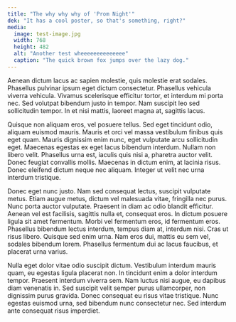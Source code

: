 ```yaml
---
title: "The why why why of 'Prom Night'"
dek: "It has a cool poster, so that's something, right?"
media:
  image: test-image.jpg
  width: 768
  height: 482
  alt: "Another test wheeeeeeeeeeeeee"
  caption: "The quick brown fox jumps over the lazy dog."
---
```


Aenean dictum lacus ac sapien molestie, quis molestie erat sodales. Phasellus pulvinar ipsum eget dictum consectetur. Phasellus vehicula viverra vehicula. Vivamus scelerisque efficitur tortor, et interdum mi porta nec. Sed volutpat bibendum justo in tempor. Nam suscipit leo sed sollicitudin tempor. In et nisi mattis, laoreet magna at, sagittis lacus.

Quisque non aliquam eros, vel posuere tellus. Sed eget tincidunt odio, aliquam euismod mauris. Mauris et orci vel massa vestibulum finibus quis eget quam. Mauris dignissim enim nunc, eget vulputate arcu sollicitudin eget. Maecenas egestas ex eget lacus bibendum interdum. Nullam non libero velit. Phasellus urna est, iaculis quis nisi a, pharetra auctor velit. Donec feugiat convallis mollis. Maecenas in dictum enim, at lacinia risus. Donec eleifend dictum neque nec aliquam. Integer ut velit nec urna interdum tristique.

Donec eget nunc justo. Nam sed consequat lectus, suscipit vulputate metus. Etiam augue metus, dictum vel malesuada vitae, fringilla nec purus. Nunc porta auctor vulputate. Praesent in diam ac odio blandit efficitur. Aenean vel est facilisis, sagittis nulla et, consequat eros. In dictum posuere ligula sit amet fermentum. Morbi vel fermentum eros, id fermentum eros. Phasellus bibendum lectus interdum, tempus diam at, interdum nisi. Cras ut risus libero. Quisque sed enim urna. Nam eros dui, mattis eu sem vel, sodales bibendum lorem. Phasellus fermentum dui ac lacus faucibus, et placerat urna varius.

Nulla eget dolor vitae odio suscipit dictum. Vestibulum interdum mauris quam, eu egestas ligula placerat non. In tincidunt enim a dolor interdum tempor. Praesent interdum viverra sem. Nam luctus nisi augue, eu dapibus diam venenatis in. Sed suscipit velit semper purus ullamcorper, non dignissim purus gravida. Donec consequat eu risus vitae tristique. Nunc egestas euismod urna, sed bibendum nunc consectetur nec. Sed interdum ante consequat risus imperdiet.
